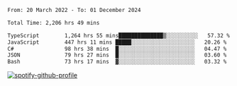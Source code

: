 <!--START_SECTION:waka-->

```txt
From: 20 March 2022 - To: 01 December 2024

Total Time: 2,206 hrs 49 mins

TypeScript        1,264 hrs 55 mins██████████████▒░░░░░░░░░░   57.32 %
JavaScript        447 hrs 11 mins █████░░░░░░░░░░░░░░░░░░░░   20.26 %
C#                98 hrs 38 mins  █░░░░░░░░░░░░░░░░░░░░░░░░   04.47 %
JSON              79 hrs 27 mins  █░░░░░░░░░░░░░░░░░░░░░░░░   03.60 %
Bash              73 hrs 17 mins  ▓░░░░░░░░░░░░░░░░░░░░░░░░   03.32 %
```

<!--END_SECTION:waka-->
[![spotify-github-profile](https://spotify-github-profile.vercel.app/api/view?uid=c00zprrvy9xiloa9qnco3hmng&cover_image=true&theme=novatorem&show_offline=false&background_color=121212&bar_color=53b14f&bar_color_cover=false)](https://spotify-github-profile.vercel.app/api/view?uid=c00zprrvy9xiloa9qnco3hmng&redirect=true)



